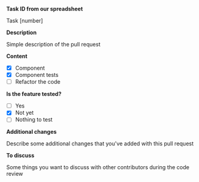 **Task ID from our spreadsheet**

Task [number]

**Description**

Simple description of the pull request

**Content**

- [x] Component
- [x] Component tests
- [ ] Refactor the code

**Is the feature tested?**

- [ ] Yes
- [x] Not yet
- [ ] Nothing to test

**Additional changes**

Describe some additional changes that you've added with this pull request

**To discuss**

Some things you want to discuss with other contributors during the code review
